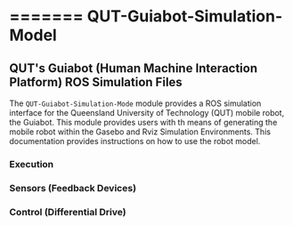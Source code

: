 =======
QUT-Guiabot-Simulation-Model
============================

## QUT's Guiabot (Human Machine Interaction Platform) ROS Simulation Files 

The ``QUT-Guiabot-Simulation-Mode`` module provides a ROS simulation interface for the Queensland University of Technology (QUT) mobile robot, the Guiabot. This module provides users with th means of generating the mobile robot within the Gasebo and Rviz Simulation Environments. This documentation provides instructions on how to use the robot model.

### Execution

### Sensors (Feedback Devices)

### Control (Differential Drive)


